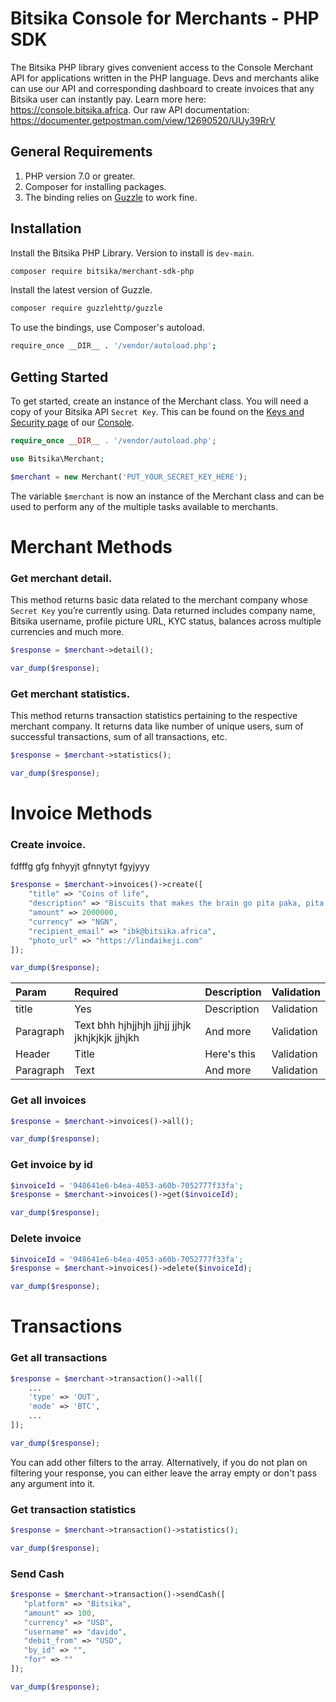 # Bitsika Console for Merchants - PHP SDK

The Bitsika PHP library gives convenient access to the Console Merchant API for applications written in the PHP language. Devs and merchants alike can use our API and corresponding dashboard to create invoices that any Bitsika user can instantly pay. Learn more here: https://console.bitsika.africa. Our raw API documentation: https://documenter.getpostman.com/view/12690520/UUy39RrV



## General Requirements
1. PHP version 7.0 or greater.
2. Composer for installing packages.
3. The binding relies on [Guzzle](https://guzzle3.readthedocs.io/index.html) to work fine.

## Installation
Install the Bitsika PHP Library. Version to install is `dev-main`.

```bash
composer require bitsika/merchant-sdk-php
```

Install the latest version of Guzzle.
```bash
composer require guzzlehttp/guzzle
```

To use the bindings, use Composer's autoload.
```bash
require_once __DIR__ . '/vendor/autoload.php';
```



## Getting Started
To get started, create an instance of the Merchant class. You will need a copy of your Bitsika API `Secret Key`. This can be found on the [Keys and Security page](https://merchant.bitsika.africa/dashboard/merchant/keys-and-security) of our [Console](https://merchant.bitsika.africa/).



```php
require_once __DIR__ . '/vendor/autoload.php';

use Bitsika\Merchant;

$merchant = new Merchant('PUT_YOUR_SECRET_KEY_HERE');
```

The variable `$merchant` is now an instance of the Merchant class and can be used to perform any of the multiple tasks available to merchants.

# Merchant Methods
### Get merchant detail.

This method returns basic data related to the merchant company whose `Secret Key` you’re currently using. Data returned includes company name, Bitsika username, profile picture URL, KYC status, balances across multiple currencies and much more.

```php
$response = $merchant->detail();

var_dump($response);
```




### Get merchant statistics.
This method returns transaction statistics pertaining to the respective merchant company. It returns data like number of unique users, sum of successful transactions, sum of all transactions, etc.


```php
$response = $merchant->statistics();

var_dump($response);
```

# Invoice Methods

### Create invoice.
fdfffg gfg fnhyyjt gfnnytyt fgyjyyy

```php
$response = $merchant->invoices()->create([
    "title" => "Coins of life",
    "description" => "Biscuits that makes the brain go pita paka, pita paka",
    "amount" => 2000000,
    "currency" => "NGN",
    "recipient_email" => "ibk@bitsika.africa",
    "photo_url" => "https://lindaikeji.com"
]);

var_dump($response);
```


| Param | Required | Description | Validation |
| :--- | :--- | :--- | :--- |
| title      | Yes      | Description   | Validation |
| Paragraph   | Text bhh hjhjjhjh jjhjj jjhjk jkhjkjkjk jjhjkh        | And more      | Validation |
| Header      | Title       | Here's this   | Validation |
| Paragraph   | Text        | And more      | Validation |





### Get all invoices
```php
$response = $merchant->invoices()->all();

var_dump($response);
```

### Get invoice by id
```php
$invoiceId = '948641e6-b4ea-4053-a60b-7052777f33fa';
$response = $merchant->invoices()->get($invoiceId);

var_dump($response);
```

### Delete invoice
```php
$invoiceId = '948641e6-b4ea-4053-a60b-7052777f33fa';
$response = $merchant->invoices()->delete($invoiceId);

var_dump($response);
```

# Transactions
###  Get all transactions
```php
$response = $merchant->transaction()->all([
    ...
    'type' => 'OUT',
    'mode' => 'BTC',
    ...
]);

var_dump($response);
```
You can add other filters to the array. Alternatively, if you do not plan on filtering your response, you can either leave the array empty or don't pass any argument into it.

###  Get transaction statistics
```php
$response = $merchant->transaction()->statistics();

var_dump($response);
```



### Send Cash
```php
$response = $merchant->transaction()->sendCash([
   "platform" => "Bitsika",
   "amount" => 100,
   "currency" => "USD",
   "username" => "davido",
   "debit_from" => "USD",
   "by_id" => "",
   "for" => ""
]);

var_dump($response);
```
